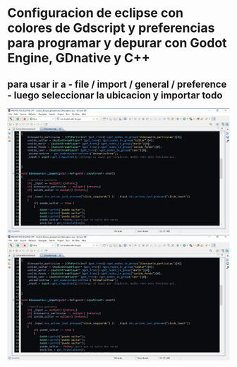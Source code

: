 # Configuracion de eclipse con colores de Gdscript y preferencias para programar y depurar con Godot Engine, GDnative y C++

## para usar ir a - file / import / general /  preference - luego seleccionar la ubicacion y importar todo

![eclipse_ide_con_godot_engine](eclipse_ejemplo.png)
![procedimiento_instalar_preferencias_eclipse](eclipse_ejemplo.png)

